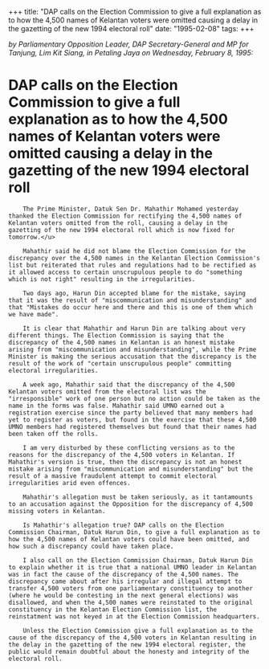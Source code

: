 +++ 
title: "DAP calls on the Election Commission to give a full explanation as to how the 4,500 names of Kelantan voters were omitted causing a delay in the gazetting of the new 1994 electoral roll"
date: "1995-02-08"
tags:
+++

_by Parliamentary Opposition Leader, DAP Secretary-General and MP for Tanjung, Lim Kit Siang, in Petaling Jaya on Wednesday, February 8, 1995:_

# DAP calls on the Election Commission to give a full explanation as to how the 4,500 names of Kelantan voters were omitted causing a delay in the gazetting of the new 1994 electoral roll

		The Prime Minister, Datuk Sen Dr. Mahathir Mohamed yesterday thanked the Election Commission for rectifying the 4,500 names of Kelantan voters omitted from the roll, causing a delay in the gazetting of the new 1994 electoral roll which is now fixed for tomorrow.</u>

		Mahathir said he did not blame the Election Commission for the discrepancy over the 4,500 names in the Kelantan Election Commission's list but reiterated that rules and regulations had to be rectified as it allowed access to certain unscrupulous people to do "something which is not right" resulting in the irregularities.

		Two days ago, Harun Din accepted blame for the mistake, saying that it was the result of "miscommunication and misunderstanding" and that "Mistakes do occur here and there and this is one of them which we have made".

		It is clear that Mahathir and Harun Din are talking about very different things. The Election Commission is saying that the discrepancy of the 4,500 names in Kelantan is an honest mistake arising from "miscommunication and misunderstanding", while the Prime Minister is making the serious accusation that the discrepancy is the result of the work of "certain unscrupulous people" committing electoral irregularities.

		A week ago, Mahathir said that the discrepancy of the 4,500 Kelantan voters omitted from the electoral list was the "irresponsible" work of one person but no action could be taken as the name in the forms was false. Mahathir said UMNO earned out a registration exercise since the party believed that many members had yet to register as voters, but found in the exercise that these 4,500 UMNO members had registered themselves but found that their names had been taken off the rolls.

		I am very disturbed by these conflicting versions as to the reasons for the discrepancy of the 4,500 voters in Kelantan. If Mahathir's version is true, then the discrepancy is not an honest mistake arising from "miscommunication and misunderstanding" but the result of a massive fraudulent attempt to commit electoral irregularities arid even offences.

		Mahathir's allegation must be taken seriously, as it tantamounts to an accusation against the Opposition for the discrepancy of 4,500 missing voters in Kelantan.

		Is Mahathir's allegation true? DAP calls on the Election Commission Chairman, Datuk Harun Din, to give a full explanation as to how the 4,500 names of Kelantan voters could have been omitted, and how such a discrepancy could have taken place.

		I also call on the Election Commission Chairman, Datuk Harun Din to explain whether it is true that a national UMNO leader in Kelantan was in fact the cause of the discrepancy of the 4,500 names. The discrepancy came about after his irregular and illegal attempt to transfer 4,500 voters from one parliamentary constituency to another (where he would be contesting in the next general elections) was disallowed, and when the 4,500 names were reinstated to the original constituency in the Kelantan Election Commission list, the reinstatment was not keyed in at the Election Commission headquarters.

		Unless the Election Commission give a full explanation as to the cause of the discrepancy of the 4,500 voters in Kelantan resulting in the delay in the gazetting of the new 1994 electoral register, the public would remain doubtful about the honesty and integrity of the electoral roll.
 
